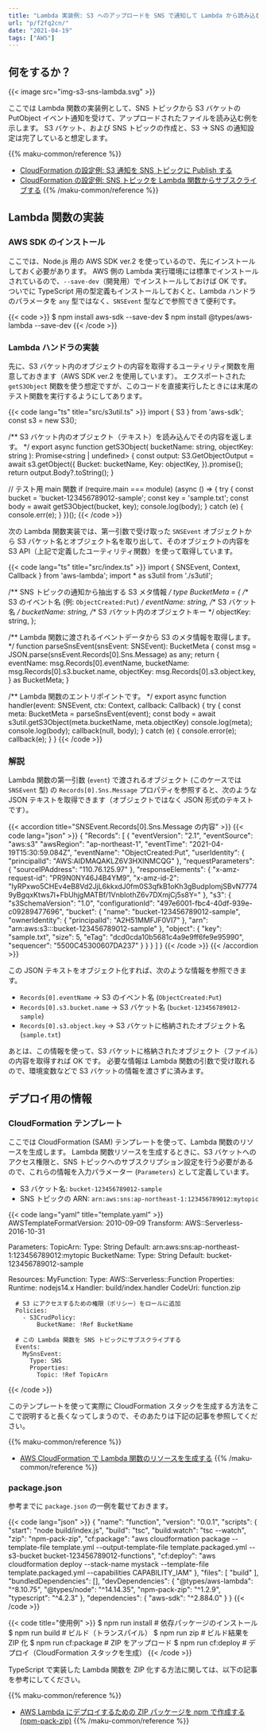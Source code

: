 ```yaml
---
title: "Lambda 実装例: S3 へのアップロードを SNS で通知して Lambda から読み込む"
url: "p/f2fq2cn/"
date: "2021-04-19"
tags: ["AWS"]
---
```


何をするか？
----

{{< image src="img-s3-sns-lambda.svg" >}}

ここでは Lambda 関数の実装例として、SNS トピックから S3 バケットの PutObject イベント通知を受けて、アップロードされたファイルを読み込む例を示します。
S3 バケット、および SNS トピックの作成と、S3 → SNS の通知設定は完了していると想定します。

{{% maku-common/reference %}}
- [CloudFormation の設定例: S3 通知を SNS トピックに Publish する](/p/3o2dpyb)
- [CloudFormation の設定例: SNS トピックを Lambda 関数からサブスクライブする](/p/5q4epyb)
{{% /maku-common/reference %}}



Lambda 関数の実装
----

### AWS SDK のインストール

ここでは、Node.js 用の AWS SDK ver.2 を使っているので、先にインストールしておく必要があります。
AWS 側の Lambda 実行環境には標準でインストールされているので、`--save-dev`（開発用）でインストールしておけば OK です。
ついでに TypeScript 用の型定義もインストールしておくと、Lambda ハンドラのパラメータを `any` 型ではなく、`SNSEvent` 型などで参照できて便利です。

{{< code >}}
$ npm install aws-sdk --save-dev
$ npm install @types/aws-lambda --save-dev
{{< /code >}}

### Lambda ハンドラの実装

先に、S3 バケット内のオブジェクトの内容を取得するユーティリティ関数を用意しておきます（AWS SDK ver.2 を使用しています）。
エクスポートされた `getS3Object` 関数を使う想定ですが、このコードを直接実行したときには末尾のテスト関数を実行するようにしてあります。

{{< code lang="ts" title="src/s3util.ts" >}}
import { S3 } from 'aws-sdk';
const s3 = new S3();

/** S3 バケット内のオブジェクト（テキスト）を読み込んでその内容を返します。 */
export async function getS3Object(
    bucketName: string,
    objectKey: string
): Promise<string | undefined> {
    const output: S3.GetObjectOutput = await s3.getObject({
        Bucket: bucketName,
        Key: objectKey,
    }).promise();
    return output.Body?.toString();
}

// テスト用 main 関数
if (require.main === module) (async () => {
    try {
        const bucket = 'bucket-123456789012-sample';
        const key = 'sample.txt';
        const body = await getS3Object(bucket, key);
        console.log(body);
    } catch (e) {
        console.err(e);
    }
})();
{{< /code >}}

次の Lambda 関数実装では、第一引数で受け取った `SNSEvent` オブジェクトから S3 バケット名とオブジェクト名を取り出して、そのオブジェクトの内容を S3 API（上記で定義したユーティリティ関数）を使って取得しています。

{{< code lang="ts" title="src/index.ts" >}}
import { SNSEvent, Context, Callback } from 'aws-lambda';
import * as s3util from './s3util';

/** SNS トピックの通知から抽出する S3 メタ情報 */
type BucketMeta = {
    /** S3 のイベント名 (例: `ObjectCreated:Put`) */
    eventName: string,
    /** S3 バケット名 */
    bucketName: string,
    /** S3 バケット内のオブジェクトキー */
    objectKey: string,
};

/** Lambda 関数に渡されるイベントデータから S3 のメタ情報を取得します。 */
function parseSnsEvent(snsEvent: SNSEvent): BucketMeta {
    const msg = JSON.parse(snsEvent.Records[0].Sns.Message) as any;
    return {
        eventName: msg.Records[0].eventName,
        bucketName: msg.Records[0].s3.bucket.name,
        objectKey: msg.Records[0].s3.object.key,
    } as BucketMeta;
}

/** Lambda 関数のエントリポイントです。 */
export async function handler(event: SNSEvent, ctx: Context, callback: Callback) {
    try {
        const meta: BucketMeta = parseSnsEvent(event);
        const body = await s3util.getS3Object(meta.bucketName, meta.objectKey)
        console.log(meta);
        console.log(body);
        callback(null, body);
    } catch (e) {
        console.error(e);
        callback(e);
    }
}
{{< /code >}}

### 解説

Lambda 関数の第一引数 (`event`) で渡されるオブジェクト (このケースでは `SNSEvent` 型) の `Records[0].Sns.Message` プロパティを参照すると、次のような JSON テキストを取得できます（オブジェクトではなく JSON 形式のテキストです）。

{{< accordion title="SNSEvent.Records[0].Sns.Message の内容" >}}
{{< code lang="json" >}}
{
  "Records": [
    {
      "eventVersion": "2.1",
      "eventSource": "aws:s3"
      "awsRegion": "ap-northeast-1",
      "eventTime": "2021-04-19T15:30:59.084Z",
      "eventName": "ObjectCreated:Put",
      "userIdentity": {
        "principalId": "AWS:AIDMAQAKLZ6V3HXINMCQG"
      },
      "requestParameters": {
        "sourceIPAddress": "110.76.125.97"
      },
      "responseElements": {
        "x-amz-request-id": "PR9N0NY46J4B4YM9",
        "x-amz-id-2": "IyRPxwo5CHEv4eB8Vd2JjL6kkxdJ0fm0S3qfkB1oKh3gBudpIomjSBvN77749yBgqxKtws7l+FbUhjgMATBf/1VnblothZ6v7DXmjCj5s8Y="
      },
      "s3": {
        "s3SchemaVersion": "1.0",
        "configurationId": "497e6001-fbc4-40df-939e-c09289477696",
        "bucket": {
          "name": "bucket-123456789012-sample",
          "ownerIdentity": {
            "principalId": "A2H51MMFJF0VI7"
          },
          "arn": "arn:aws:s3:::bucket-123456789012-sample"
        },
        "object": {
          "key": "sample.txt",
          "size": 5,
          "eTag": "dcd0cda10b5681c4a9e9ff6fe9e95990",
          "sequencer": "5500C45300607DA237"
        }
      }
    }
  ]
}
{{< /code >}}
{{< /accordion >}}

この JSON テキストをオブジェクト化すれば、次のような情報を参照できます。

- `Records[0].eventName` → S3 のイベント名 (`ObjectCreated:Put`)
- `Records[0].s3.bucket.name` → S3 バケット名 (`bucket-123456789012-sample`)
- `Records[0].s3.object.key` → S3 バケットに格納されたオブジェクト名 (`sample.txt`)

あとは、この情報を使って、S3 バケットに格納されたオブジェクト（ファイル）の内容を取得すれば OK です。
必要な情報は Lambda 関数の引数で受け取れるので、環境変数などで S3 バケットの情報を渡さずに済みます。


デプロイ用の情報
----

### CloudFormation テンプレート

ここでは CloudFormation (SAM) テンプレートを使って、Lambda 関数のリソースを生成します。
Lambda 関数リソースを生成するときに、S3 バケットへのアクセス権限と、SNS トピックへのサブスクリプション設定を行う必要があるので、これらの情報を入力パラメーター (`Parameters`) として定義しています。

- S3 バケット名: `bucket-123456789012-sample`
- SNS トピックの ARN: `arn:aws:sns:ap-northeast-1:123456789012:mytopic`

{{< code lang="yaml" title="template.yaml" >}}
AWSTemplateFormatVersion: 2010-09-09
Transform: AWS::Serverless-2016-10-31

Parameters:
  TopicArn:
    Type: String
    Default: arn:aws:sns:ap-northeast-1:123456789012:mytopic
  BucketName:
    Type: String
    Default: bucket-123456789012-sample

Resources:
  MyFunction:
    Type: AWS::Serverless::Function
    Properties:
      Runtime: nodejs14.x
      Handler: build/index.handler
      CodeUri: function.zip

      # S3 にアクセスするための権限（ポリシー）をロールに追加
      Policies:
        - S3CrudPolicy:
            BucketName: !Ref BucketName

      # この Lambda 関数を SNS トピックにサブスクライブする
      Events:
        MySnsEvent:
          Type: SNS
          Properties:
            Topic: !Ref TopicArn
{{< /code >}}

このテンプレートを使って実際に CloudFormation スタックを生成する方法をここで説明すると長くなってしまうので、そのあたりは下記の記事を参照してください。

{{% maku-common/reference %}}
- [AWS CloudFormation で Lambda 関数のリソースを生成する](/p/w8s8kx9)
{{% /maku-common/reference %}}

### package.json

参考までに `package.json` の一例を載せておきます。

{{< code lang="json" >}}
{
  "name": "function",
  "version": "0.0.1",
  "scripts": {
    "start": "node build/index.js",
    "build": "tsc",
    "build:watch": "tsc --watch",
    "zip": "npm-pack-zip",
    "cf:package": "aws cloudformation package --template-file template.yml --output-template-file template.packaged.yml --s3-bucket bucket-123456789012-functions",
    "cf:deploy": "aws cloudformation deploy --stack-name mystack --template-file template.packaged.yml --capabilities CAPABILITY_IAM"
  },
  "files": [
    "build"
  ],
  "bundledDependencies": [],
  "devDependencies": {
    "@types/aws-lambda": "^8.10.75",
    "@types/node": "^14.14.35",
    "npm-pack-zip": "^1.2.9",
    "typescript": "^4.2.3"
  },
  "dependencies": {
    "aws-sdk": "^2.884.0"
  }
}
{{< /code >}}

{{< code title="使用例" >}}
$ npm run install     # 依存パッケージのインストール
$ npm run build       # ビルド（トランスパイル）
$ npm run zip         # ビルド結果を ZIP 化
$ npm run cf:package  # ZIP をアップロード
$ npm run cf:deploy   # デプロイ（CloudFormation スタックを生成）
{{< /code >}}

TypeScript で実装した Lambda 関数を ZIP 化する方法に関しては、以下の記事を参考にしてください。

{{% maku-common/reference %}}
- [AWS Lambda にデプロイするための ZIP パッケージを npm で作成する (npm-pack-zip)](/p/zmydq3f)
{{% /maku-common/reference %}}

